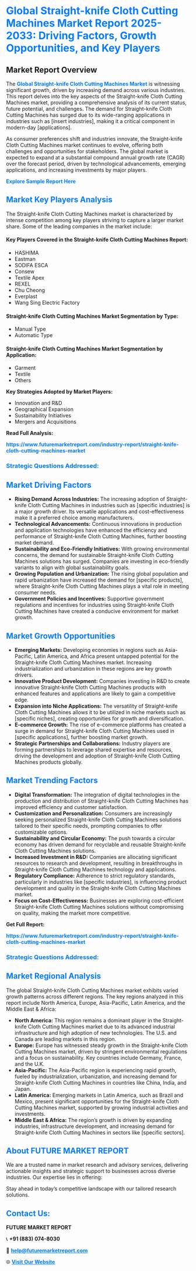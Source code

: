 <h1 style="color: #007BFF;">Global Straight-knife Cloth Cutting Machines Market Report 2025-2033: Driving Factors, Growth Opportunities, and Key Players</h1>

<section id="overview">
<h2>Market Report Overview</h2>
<p>The <a href="https://www.futuremarketreport.com/industry-report/straight-knife-cloth-cutting-machines-market" style="color: #007BFF; text-decoration: none;"><strong>Global Straight-knife Cloth Cutting Machines Market</strong></a> is witnessing significant growth, driven by increasing demand across various industries. This report delves into the key aspects of the Straight-knife Cloth Cutting Machines market, providing a comprehensive analysis of its current status, future potential, and challenges. The demand for Straight-knife Cloth Cutting Machines has surged due to its wide-ranging applications in industries such as [insert industries], making it a critical component in modern-day [applications].</p>
<p>As consumer preferences shift and industries innovate, the Straight-knife Cloth Cutting Machines market continues to evolve, offering both challenges and opportunities for stakeholders. The global market is expected to expand at a substantial compound annual growth rate (CAGR) over the forecast period, driven by technological advancements, emerging applications, and increasing investments by major players.</p>
</section>

<section id="overview">
<p><a href="https://www.futuremarketreport.com/request-sample/reportId=60399" style="color: #007BFF; text-decoration: none;"><strong>Explore Sample Report Here</strong></a></p>
</section>

<section id="key-players">
<h2 style="color: #007BFF;">Market Key Players Analysis</h2>
<p>The Straight-knife Cloth Cutting Machines market is characterized by intense competition among key players striving to capture a larger market share. Some of the leading companies in the market include:</p>
<h4>Key Players Covered in the Straight-knife Cloth Cutting Machines Report:</h4>
<ul><li>HASHIMA</li><li>Eastman</li><li>SODIFA ESCA</li><li>Consew</li><li>Textile Apex</li><li>REXEL</li><li>Chu Cheong</li><li>Everplast</li><li>Wang Sing Electric Factory</li></ul>
<h4>Straight-knife Cloth Cutting Machines Market Segmentation by Type:</h4>
<ul><li>Manual Type</li><li>Automatic Type</li></ul>

<h4>Straight-knife Cloth Cutting Machines Market Segmentation by Application:</h4>
<ul><li>Garment</li><li>Textile</li><li>Others</li></ul>
<p><strong>Key Strategies Adopted by Market Players:</strong></p>
<ul>
<li>Innovation and R&D</li>
<li>Geographical Expansion</li>
<li>Sustainability Initiatives</li>
<li>Mergers and Acquisitions</li>
</ul>
</section>

<section>
<p><strong>Read Full Analysis: </strong></p><a href="https://www.futuremarketreport.com/industry-report/straight-knife-cloth-cutting-machines-market" style="color: #007BFF; text-decoration: none;"><strong>https://www.futuremarketreport.com/industry-report/straight-knife-cloth-cutting-machines-market</strong></a>
<h3 style="color: #007BFF;">Strategic Questions Addressed:</h3>
</section>

<section id="driving-factors">
<h2 style="color: #007BFF;">Market Driving Factors</h2>
<ul>
<li><strong>Rising Demand Across Industries:</strong> The increasing adoption of Straight-knife Cloth Cutting Machines in industries such as [specific industries] is a major growth driver. Its versatile applications and cost-effectiveness make it a preferred choice among manufacturers.</li>
<li><strong>Technological Advancements:</strong> Continuous innovations in production and application technologies have enhanced the efficiency and performance of Straight-knife Cloth Cutting Machines, further boosting market demand.</li>
<li><strong>Sustainability and Eco-Friendly Initiatives:</strong> With growing environmental concerns, the demand for sustainable Straight-knife Cloth Cutting Machines solutions has surged. Companies are investing in eco-friendly variants to align with global sustainability goals.</li>
<li><strong>Growing Population and Urbanization:</strong> The rising global population and rapid urbanization have increased the demand for [specific products], where Straight-knife Cloth Cutting Machines plays a vital role in meeting consumer needs.</li>
<li><strong>Government Policies and Incentives:</strong> Supportive government regulations and incentives for industries using Straight-knife Cloth Cutting Machines have created a conducive environment for market growth.</li>
</ul>
</section>

<section id="growth-opportunities">
<h2 style="color: #007BFF;">Market Growth Opportunities</h2>
<ul>
<li><strong>Emerging Markets:</strong> Developing economies in regions such as Asia-Pacific, Latin America, and Africa present untapped potential for the Straight-knife Cloth Cutting Machines market. Increasing industrialization and urbanization in these regions are key growth drivers.</li>
<li><strong>Innovative Product Development:</strong> Companies investing in R&D to create innovative Straight-knife Cloth Cutting Machines products with enhanced features and applications are likely to gain a competitive edge.</li>
<li><strong>Expansion into Niche Applications:</strong> The versatility of Straight-knife Cloth Cutting Machines allows it to be utilized in niche markets such as [specific niches], creating opportunities for growth and diversification.</li>
<li><strong>E-commerce Growth:</strong> The rise of e-commerce platforms has created a surge in demand for Straight-knife Cloth Cutting Machines used in [specific applications], further boosting market growth.</li>
<li><strong>Strategic Partnerships and Collaborations:</strong> Industry players are forming partnerships to leverage shared expertise and resources, driving the development and adoption of Straight-knife Cloth Cutting Machines products globally.</li>
</ul>
</section>

<section id="trending-factors">
<h2 style="color: #007BFF;">Market Trending Factors</h2>
<ul>
<li><strong>Digital Transformation:</strong> The integration of digital technologies in the production and distribution of Straight-knife Cloth Cutting Machines has improved efficiency and customer satisfaction.</li>
<li><strong>Customization and Personalization:</strong> Consumers are increasingly seeking personalized Straight-knife Cloth Cutting Machines solutions tailored to their specific needs, prompting companies to offer customizable options.</li>
<li><strong>Sustainability and Circular Economy:</strong> The push towards a circular economy has driven demand for recyclable and reusable Straight-knife Cloth Cutting Machines solutions.</li>
<li><strong>Increased Investment in R&D:</strong> Companies are allocating significant resources to research and development, resulting in breakthroughs in Straight-knife Cloth Cutting Machines technology and applications.</li>
<li><strong>Regulatory Compliance:</strong> Adherence to strict regulatory standards, particularly in industries like [specific industries], is influencing product development and quality in the Straight-knife Cloth Cutting Machines market.</li>
<li><strong>Focus on Cost-Effectiveness:</strong> Businesses are exploring cost-efficient Straight-knife Cloth Cutting Machines solutions without compromising on quality, making the market more competitive.</li>
</ul>
</section>

<section>
<p><strong>Get Full Report: </strong></p><a href="https://www.futuremarketreport.com/industry-report/straight-knife-cloth-cutting-machines-market" style="color: #007BFF; text-decoration: none;"><strong>https://www.futuremarketreport.com/industry-report/straight-knife-cloth-cutting-machines-market</strong></a>
<h3 style="color: #007BFF;">Strategic Questions Addressed:</h3>
</section>


<section id="regional-analysis">
<h2 style="color: #007BFF;">Market Regional Analysis</h2>
<p>The global Straight-knife Cloth Cutting Machines market exhibits varied growth patterns across different regions. The key regions analyzed in this report include North America, Europe, Asia-Pacific, Latin America, and the Middle East & Africa:</p>
<ul>
<li><strong>North America:</strong> This region remains a dominant player in the Straight-knife Cloth Cutting Machines market due to its advanced industrial infrastructure and high adoption of new technologies. The U.S. and Canada are leading markets in this region.</li>
<li><strong>Europe:</strong> Europe has witnessed steady growth in the Straight-knife Cloth Cutting Machines market, driven by stringent environmental regulations and a focus on sustainability. Key countries include Germany, France, and the U.K.</li>
<li><strong>Asia-Pacific:</strong> The Asia-Pacific region is experiencing rapid growth, fueled by industrialization, urbanization, and increasing demand for Straight-knife Cloth Cutting Machines in countries like China, India, and Japan.</li>
<li><strong>Latin America:</strong> Emerging markets in Latin America, such as Brazil and Mexico, present significant opportunities for the Straight-knife Cloth Cutting Machines market, supported by growing industrial activities and investments.</li>
<li><strong>Middle East & Africa:</strong> The region’s growth is driven by expanding industries, infrastructure development, and increasing demand for Straight-knife Cloth Cutting Machines in sectors like [specific sectors].</li>
</ul>
</section>

<footer>
<h2 style="color: #007BFF;">About FUTURE MARKET REPORT</h2>
<p>We are a trusted name in market research and advisory services, delivering actionable insights and strategic support to businesses across diverse industries. Our expertise lies in offering:</p>

<p>Stay ahead in today’s competitive landscape with our tailored research solutions.</p>

<h2 style="color: #007BFF;">Contact Us:</h2>
<p><strong>FUTURE MARKET REPORT</strong></p>
<p>📞 <strong>+91 (883) 074-8030</strong></p>
<p>📧 <strong><a href="mailto:help@futuremarketreport.com" style="color: #007BFF;">help@futuremarketreport.com</a></strong></p>
<p>🌐 <strong><a href="https://www.futuremarketreport.com/" style="color: #007BFF;">Visit Our Website</a></strong></p>
</footer>